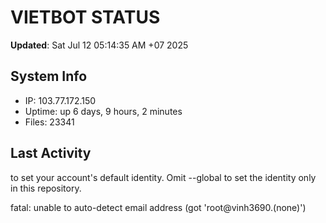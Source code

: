 # VIETBOT STATUS
**Updated**: Sat Jul 12 05:14:35 AM +07 2025

## System Info
- IP: 103.77.172.150
- Uptime: up 6 days, 9 hours, 2 minutes
- Files: 23341

## Last Activity

to set your account's default identity.
Omit --global to set the identity only in this repository.

fatal: unable to auto-detect email address (got 'root@vinh3690.(none)')
